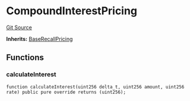 # CompoundInterestPricing
[Git Source](https://github.com/AstariaXYZ/starport/blob/579f2b696f3db97ba152a0f0d28350598ebf1089/src/pricing/CompoundInterestPricing.sol)

**Inherits:**
[BaseRecallPricing](/src/pricing/BaseRecallPricing.sol/abstract.BaseRecallPricing.md)


## Functions
### calculateInterest


```solidity
function calculateInterest(uint256 delta_t, uint256 amount, uint256 rate) public pure override returns (uint256);
```

